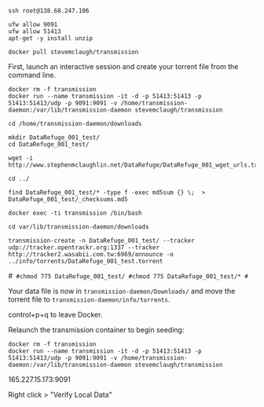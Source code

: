 ##


```
ssh root@138.68.247.106
```



```
ufw allow 9091
ufw allow 51413
apt-get -y install unzip
```


```
docker pull stevemclaugh/transmission
```

First, launch an interactive session and create your torrent file from the command line.

```
docker rm -f transmission
docker run --name transmission -it -d -p 51413:51413 -p 51413:51413/udp -p 9091:9091 -v /home/transmission-daemon:/var/lib/transmission-daemon stevemclaugh/transmission
```





```
cd /home/transmission-daemon/downloads
```







```
mkdir DataRefuge_001_test/
cd DataRefuge_001_test/

wget -i http://www.stephenmclaughlin.net/DataRefuge/DataRefuge_001_wget_urls.txt

cd ../
```


```
find DataRefuge_001_test/* -type f -exec md5sum {} \;  > DataRefuge_001_test/_checksums.md5
```


```
docker exec -ti transmission /bin/bash
```


```
cd var/lib/transmission-daemon/downloads
```


```
transmission-create -n DataRefuge_001_test/ --tracker udp://tracker.opentrackr.org:1337 --tracker http://tracker2.wasabii.com.tw:6969/announce -o ../info/torrents/DataRefuge_001_test.torrent
```


#```
#chmod 775 DataRefuge_001_test/
#chmod 775 DataRefuge_001_test/*
#```

Your data file is now in `transmission-daemon/Downloads/` and move the torrent file to `transmission-daemon/info/torrents`.


control+p+q to leave Docker.

Relaunch the transmission container to begin seeding:

```
docker rm -f transmission
docker run --name transmission -it -d -p 51413:51413 -p 51413:51413/udp -p 9091:9091 -v /home/transmission-daemon:/var/lib/transmission-daemon stevemclaugh/transmission
```


165.227.15.173:9091



Right click > "Verify Local Data"
